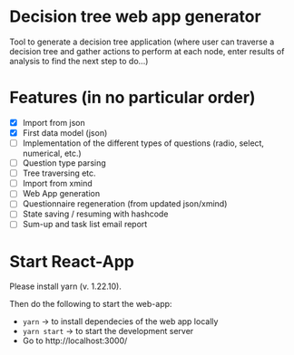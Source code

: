 # Decision tree web app generator

Tool to generate a decision tree application (where user can traverse a decision tree and gather actions to perform at each node, enter results of analysis to find the next step to do...)

# Features (in no particular order)

- [x] Import from json
- [x] First data model (json)
- [ ] Implementation of the different types of questions (radio, select, numerical, etc.)
- [ ] Question type parsing
- [ ] Tree traversing etc.
- [ ] Import from xmind
- [ ] Web App generation
- [ ] Questionnaire regeneration (from updated json/xmind)
- [ ] State saving / resuming with hashcode
- [ ] Sum-up and task list email report

# Start React-App

Please install yarn (v. 1.22.10).

Then do the following to start the web-app:

- `yarn` -> to install dependecies of the web app locally
- `yarn start` -> to start the development server
- Go to http://localhost:3000/
